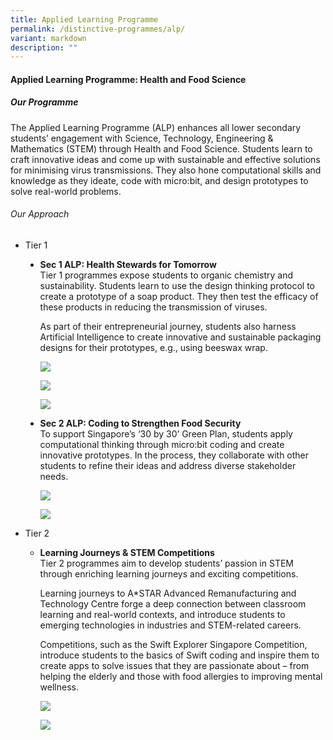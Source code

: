```yaml
---
title: Applied Learning Programme
permalink: /distinctive-programmes/alp/
variant: markdown
description: ""
---
```

<h4>Applied Learning Programme: Health and Food Science</h4>

<h5>Our Programme</h5>

The Applied Learning Programme (ALP) enhances all lower secondary students’ engagement with Science, Technology, Engineering &amp; Mathematics (STEM) through Health and Food Science. Students learn to craft innovative ideas and come up with sustainable and effective solutions for minimising virus transmissions. They also hone computational skills and knowledge as they ideate, code with micro:bit, and design prototypes to solve real-world problems. 

<h6>Our Approach</h6>
<ul>
	<li>Tier 1</li>
<ul type="disc">
	<li><b>Sec 1 ALP: Health Stewards for Tomorrow</b>
		<br>Tier 1 programmes expose students to organic chemistry and sustainability. Students learn to use the design thinking protocol to create a prototype of a soap product. They then test the efficacy of these products in reducing the transmission of viruses. 

As part of their entrepreneurial journey, students also harness Artificial Intelligence to create innovative and sustainable packaging designs for their prototypes, e.g., using beeswax wrap. </li>
	
![](/images/2023images/ALP/picture%201.jpg)
		
![](/images/2023images/ALP/picture%201.jpg)
		
![](/images/2023images/ALP/picture%202.jpg)

<li><b>Sec 2 ALP: Coding to Strengthen Food Security</b>
<br>To support Singapore’s ‘30 by 30’ Green Plan, students apply computational thinking through micro:bit coding and create innovative prototypes. In the process, they collaborate with other students to refine their ideas and address diverse stakeholder needs.

![](/images/2023images/ALP/picture%203.jpg)
	
![](/images/2023images/ALP/picture%204.jpg)
	
</li>
</ul>
<li>Tier 2</li>
<ul>
	<li><b>Learning Journeys &amp; STEM Competitions</b><br>
Tier 2 programmes aim to develop students’ passion in STEM through enriching learning journeys and exciting competitions. 

Learning journeys to A*STAR Advanced Remanufacturing and Technology Centre forge a deep connection between classroom learning and real-world contexts, and introduce students to emerging technologies in industries and STEM-related careers. 

Competitions, such as the Swift Explorer Singapore Competition, introduce students to the basics of Swift coding and inspire them to create apps to solve issues that they are passionate about – from helping the elderly and those with food allergies to improving mental wellness. 

![](/images/2023images/ALP/picture%205.jpg)

![](/images/2023images/ALP/picture%206.jpeg)</li></ul></ul>